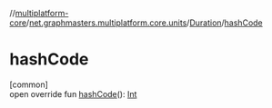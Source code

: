 //[multiplatform-core](../../../index.md)/[net.graphmasters.multiplatform.core.units](../index.md)/[Duration](index.md)/[hashCode](hash-code.md)

# hashCode

[common]\
open override fun [hashCode](hash-code.md)(): [Int](https://kotlinlang.org/api/latest/jvm/stdlib/kotlin/-int/index.html)

